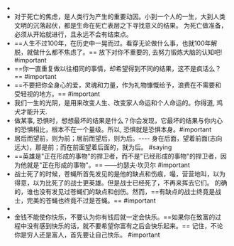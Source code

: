 -
- 对于死亡的焦虑，是人类行为产生的重要动因。小到一个人的一生，大到人类文明的沉落起伏，都是生命在死亡表层之下寻找意义的结果。
  为死亡做准备，必须从开始就进行，且永远不会有结束点。
- ==人生不过100年，在历史中一晃而过。看穿无论做什么事，也就100年解脱，就做什么都不焦虑了。== 放下对你不重要的, 去努力锻炼大脑的认知吧! #important
- ==你一直重复做以往相同的事情，却希望得到不同的结果，这不是疯话么？== #important
- ==不要把你全身心的爱，灵魂和力量，作为礼物慷慨给予，浪费在不需要和受轻视的地方。== #important
- 我们一生的光阴，是用来改变人生、改变家人命运和个人命运的。你得道, 鸡犬才能升天.
- 做某事, 恐惧时，想想最坏的结果是什么？你会发现，它最坏的结果与你内心的恐惧相比，根本不在一个量级。所以, 恐惧就是恐惧本身。#important
- 居后而望前，则为前；居前而望后，则为后。---- 身在后面，望着前面(志向远大)，那是前；而在前面望着后面的，就为后。 #saying
- ==英雄是"正在形成的事物"的捍卫者，而不是"已经形成的事物"的捍卫者，因为他就是"正在形成的事物"。== ——约瑟夫·坎贝尔 #important
- 战士死了的时候，苍蝇所首先发见的是他的缺点和伤痕，嘬，营营地叫，以为得意，以为比死了的战士更英雄。但是战士已经死了，不再来挥去它们。
  的确的，谁也没有发见过苍蝇们的缺点和创伤。然而，==有缺点的战士终竟是战士，完美的苍蝇也终竟不过是苍蝇。== #important
-
- 金钱不能使你快乐，不要认为你有钱后就一定会快乐。==如果你在致富的过程中没有感到快乐的话，就不要希望你富有之后会快乐起来。== 记住，不论你是穷人还是富人，首先要让自己快乐。 #important